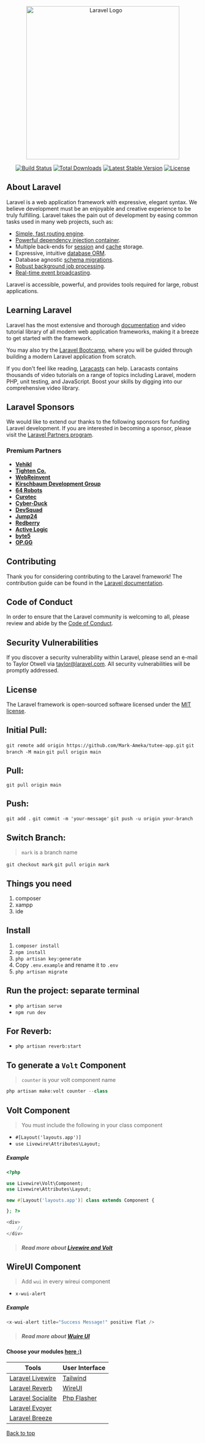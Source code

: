 <p align="center"><a href="https://laravel.com" target="_blank"><img src="https://raw.githubusercontent.com/laravel/art/master/logo-lockup/5%20SVG/2%20CMYK/1%20Full%20Color/laravel-logolockup-cmyk-red.svg" width="400" alt="Laravel Logo"></a></p>

<p align="center">
<a href="https://github.com/laravel/framework/actions"><img src="https://github.com/laravel/framework/workflows/tests/badge.svg" alt="Build Status"></a>
<a href="https://packagist.org/packages/laravel/framework"><img src="https://img.shields.io/packagist/dt/laravel/framework" alt="Total Downloads"></a>
<a href="https://packagist.org/packages/laravel/framework"><img src="https://img.shields.io/packagist/v/laravel/framework" alt="Latest Stable Version"></a>
<a href="https://packagist.org/packages/laravel/framework"><img src="https://img.shields.io/packagist/l/laravel/framework" alt="License"></a>
</p>

## About Laravel

Laravel is a web application framework with expressive, elegant syntax. We believe development must be an enjoyable and creative experience to be truly fulfilling. Laravel takes the pain out of development by easing common tasks used in many web projects, such as:

-   [Simple, fast routing engine](https://laravel.com/docs/routing).
-   [Powerful dependency injection container](https://laravel.com/docs/container).
-   Multiple back-ends for [session](https://laravel.com/docs/session) and [cache](https://laravel.com/docs/cache) storage.
-   Expressive, intuitive [database ORM](https://laravel.com/docs/eloquent).
-   Database agnostic [schema migrations](https://laravel.com/docs/migrations).
-   [Robust background job processing](https://laravel.com/docs/queues).
-   [Real-time event broadcasting](https://laravel.com/docs/broadcasting).

Laravel is accessible, powerful, and provides tools required for large, robust applications.

## Learning Laravel

Laravel has the most extensive and thorough [documentation](https://laravel.com/docs) and video tutorial library of all modern web application frameworks, making it a breeze to get started with the framework.

You may also try the [Laravel Bootcamp](https://bootcamp.laravel.com), where you will be guided through building a modern Laravel application from scratch.

If you don't feel like reading, [Laracasts](https://laracasts.com) can help. Laracasts contains thousands of video tutorials on a range of topics including Laravel, modern PHP, unit testing, and JavaScript. Boost your skills by digging into our comprehensive video library.

## Laravel Sponsors

We would like to extend our thanks to the following sponsors for funding Laravel development. If you are interested in becoming a sponsor, please visit the [Laravel Partners program](https://partners.laravel.com).

### Premium Partners

-   **[Vehikl](https://vehikl.com/)**
-   **[Tighten Co.](https://tighten.co)**
-   **[WebReinvent](https://webreinvent.com/)**
-   **[Kirschbaum Development Group](https://kirschbaumdevelopment.com)**
-   **[64 Robots](https://64robots.com)**
-   **[Curotec](https://www.curotec.com/services/technologies/laravel/)**
-   **[Cyber-Duck](https://cyber-duck.co.uk)**
-   **[DevSquad](https://devsquad.com/hire-laravel-developers)**
-   **[Jump24](https://jump24.co.uk)**
-   **[Redberry](https://redberry.international/laravel/)**
-   **[Active Logic](https://activelogic.com)**
-   **[byte5](https://byte5.de)**
-   **[OP.GG](https://op.gg)**

## Contributing

Thank you for considering contributing to the Laravel framework! The contribution guide can be found in the [Laravel documentation](https://laravel.com/docs/contributions).

## Code of Conduct

In order to ensure that the Laravel community is welcoming to all, please review and abide by the [Code of Conduct](https://laravel.com/docs/contributions#code-of-conduct).

## Security Vulnerabilities

If you discover a security vulnerability within Laravel, please send an e-mail to Taylor Otwell via [taylor@laravel.com](mailto:taylor@laravel.com). All security vulnerabilities will be promptly addressed.

## License

The Laravel framework is open-sourced software licensed under the [MIT license](https://opensource.org/licenses/MIT).

## Initial Pull:

`git remote add origin https://github.com/Mark-Ameka/tutee-app.git`
`git branch -M main`
`git pull origin main`

## Pull:

`git pull origin main`

## Push:

`git add .`
`git commit -m 'your-message'`
`git push -u origin your-branch`

## Switch Branch:

> `mark` is a branch name

`git checkout mark`
`git pull origin mark`

## Things you need

1. composer
2. xampp
3. ide

## Install

1. `composer install`
2. `npm install`
3. `php artisan key:generate`
4. Copy `.env.example` and rename it to `.env`
5. `php artisan migrate`

## Run the project: separate terminal

-   `php artisan serve`
-   `npm run dev`

## For Reverb:

-   `php artisan reverb:start`

## To generate a `Volt` Component

> `counter` is your volt component name

```php
php artisan make:volt counter --class
```

## Volt Component

> You must include the following in your class component

-   `#[Layout('layouts.app')]`
-   `use Livewire\Attributes\Layout;`

##### Example

```php
<?php

use Livewire\Volt\Component;
use Livewire\Attributes\Layout;

new #[Layout('layouts.app')] class extends Component {

}; ?>

<div>
    //
</div>
```

> ##### Read more about [Livewire and Volt](https://livewire.laravel.com/docs/quickstart)

## WireUI Component

> Add `wui` in every wireui component

-   `x-wui-alert`

##### Example

```php
<x-wui-alert title="Success Message!" positive flat />
```

> ##### Read more about [Wuire UI](https://wireui.dev/components/alert)

#### Choose your modules [here :)](https://docs.google.com/spreadsheets/d/1TNNyQHMk4bLhPNshhT1BhvTgkBRifpaCwuu311HIenY/edit#gid=0)

| Tools                                                        | User Interface                                        |
| ------------------------------------------------------------ | :---------------------------------------------------- |
| [Laravel Livewire]()                                         | [Tailwind](https://tailwindcss.com/docs/installation) |
| [Laravel Reverb](https://reverb.laravel.com/)                | [WireUI](https://wireui.dev/components/alert)         |
| [Laravel Socialite](https://laravel.com/docs/11.x/socialite) | [Php Flasher](https://php-flasher.io/livewire/)       |
| [Laravel Evoyer](https://envoyer.io/)                        |
| [Laravel Breeze](https://laravel.com/docs/11.x/starter-kits) |

[Back to top](#top)
